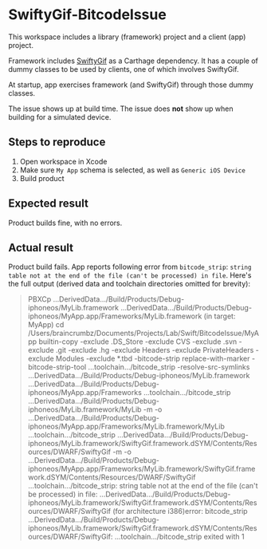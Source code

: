 # SwiftyGif-BitcodeIssue

This workspace includes a library (framework) project and a client (app) project.

Framework includes [SwiftyGif](https://github.com/kirualex/SwiftyGif) as a Carthage dependency.
It has a couple of dummy classes to be used by clients, one of which involves SwiftyGif.

At startup, app exercises framework (and SwiftyGif) through those dummy classes.

The issue shows up at build time. The issue does **not** show up when building for a simulated device.

## Steps to reproduce

1. Open workspace in Xcode
1. Make sure `My App` schema is selected, as well as `Generic iOS Device`
1. Build product

## Expected result

Product builds fine, with no errors.

## Actual result

Product build fails. App reports following error from `bitcode_strip`: `string table not at the end of the file (can't be processed) in file`. Here's the full output (derived data and toolchain directories omitted for brevity):

> PBXCp ...DerivedData.../Build/Products/Debug-iphoneos/MyLib.framework ...DerivedData.../Build/Products/Debug-iphoneos/MyApp.app/Frameworks/MyLib.framework (in target: MyApp)
>     cd /Users/braincrumbz/Documents/Projects/Lab/Swift/BitcodeIssue/MyApp
>     builtin-copy -exclude .DS_Store -exclude CVS -exclude .svn -exclude .git -exclude .hg -exclude Headers -exclude PrivateHeaders -exclude Modules -exclude *.tbd -bitcode-strip replace-with-marker -bitcode-strip-tool ...toolchain.../bitcode_strip -resolve-src-symlinks ...DerivedData.../Build/Products/Debug-iphoneos/MyLib.framework ...DerivedData.../Build/Products/Debug-iphoneos/MyApp.app/Frameworks
> ...toolchain.../bitcode_strip ...DerivedData.../Build/Products/Debug-iphoneos/MyLib.framework/MyLib -m -o ...DerivedData.../Build/Products/Debug-iphoneos/MyApp.app/Frameworks/MyLib.framework/MyLib ...toolchain.../bitcode_strip ...DerivedData.../Build/Products/Debug-iphoneos/MyLib.framework/SwiftyGif.framework.dSYM/Contents/Resources/DWARF/SwiftyGif -m -o ...DerivedData.../Build/Products/Debug-iphoneos/MyApp.app/Frameworks/MyLib.framework/SwiftyGif.framework.dSYM/Contents/Resources/DWARF/SwiftyGif ...toolchain.../bitcode_strip: string table not at the end of the file (can't be processed) in file: ...DerivedData.../Build/Products/Debug-iphoneos/MyLib.framework/SwiftyGif.framework.dSYM/Contents/Resources/DWARF/SwiftyGif (for architecture i386)error: bitcode_strip ...DerivedData.../Build/Products/Debug-iphoneos/MyLib.framework/SwiftyGif.framework.dSYM/Contents/Resources/DWARF/SwiftyGif: ...toolchain.../bitcode_strip exited with 1
